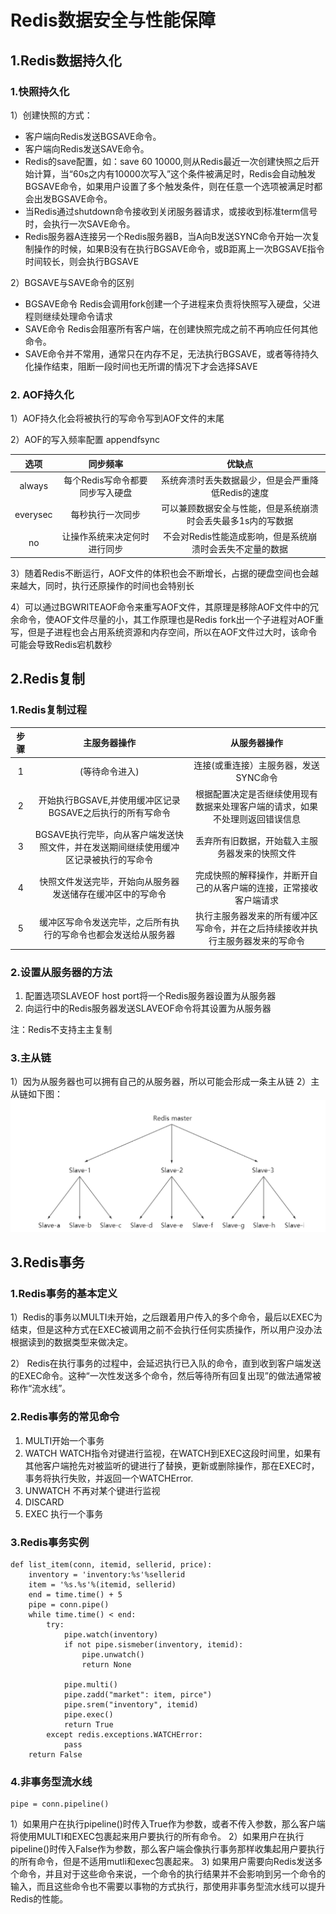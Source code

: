 # Redis数据安全与性能保障 #

## 1.Redis数据持久化 ##

### 1.快照持久化 ###
1）创建快照的方式：
	
- 客户端向Redis发送BGSAVE命令。
- 客户端向Redis发送SAVE命令。
- Redis的save配置，如：save 60 10000,则从Redis最近一次创建快照之后开始计算，当“60s之内有10000次写入”这个条件被满足时，Redis会自动触发BGSAVE命令，如果用户设置了多个触发条件，则在任意一个选项被满足时都会出发BGSAVE命令。
- 当Redis通过shutdown命令接收到关闭服务器请求，或接收到标准term信号时，会执行一次SAVE命令。
- Redis服务器A连接另一个Redis服务器B，当A向B发送SYNC命令开始一次复制操作的时候，如果B没有在执行BGSAVE命令，或B距离上一次BGSAVE指令时间较长，则会执行BGSAVE

2）BGSAVE与SAVE命令的区别
- BGSAVE命令 Redis会调用fork创建一个子进程来负责将快照写入硬盘，父进程则继续处理命令请求
- SAVE命令 Redis会阻塞所有客户端，在创建快照完成之前不再响应任何其他命令。
- SAVE命令并不常用，通常只在内存不足，无法执行BGSAVE，或者等待持久化操作结束，阻断一段时间也无所谓的情况下才会选择SAVE

### 2. AOF持久化 ###

1）AOF持久化会将被执行的写命令写到AOF文件的末尾

2）AOF的写入频率配置 appendfsync

选项|同步频率|优缺点
:---:|:---:|:---:
always|每个Redis写命令都要同步写入硬盘|系统奔溃时丢失数据最少，但是会严重降低Redis的速度
everysec|每秒执行一次同步|可以兼顾数据安全与性能，但是系统崩溃时会丢失最多1s内的写数据
no|让操作系统来决定何时进行同步|不会对Redis性能造成影响，但是系统崩溃时会丢失不定量的数据

3）随着Redis不断运行，AOF文件的体积也会不断增长，占据的硬盘空间也会越来越大，同时，执行还原操作的时间也会特别长

4）可以通过BGWRITEAOF命令来重写AOF文件，其原理是移除AOF文件中的冗余命令，使AOF文件尽量的小，其工作原理也是Redis fork出一个子进程对AOF重写，但是子进程也会占用系统资源和内存空间，所以在AOF文件过大时，该命令可能会导致Redis宕机数秒

## 2.Redis复制 ##

### 1.Redis复制过程 ###

步骤|主服务器操作|从服务器操作
:---:|:---:|:---:
1|(等待命令进入)|连接(或重连接）主服务器，发送SYNC命令
2|开始执行BGSAVE,并使用缓冲区记录BGSAVE之后执行的所有写命令|根据配置决定是否继续使用现有数据来处理客户端的请求，如果不处理则返回错误信息
3|BGSAVE执行完毕，向从客户端发送快照文件，并在发送期间继续使用缓冲区记录被执行的写命令|丢弃所有旧数据，开始载入主服务器发来的快照文件
4|快照文件发送完毕，开始向从服务器发送储存在缓冲区中的写命令|完成快照的解释操作，并断开自己的从客户端的连接，正常接收客户端请求
5|缓冲区写命令发送完毕，之后所有执行的写命令也都会发送给从服务器|执行主服务器发来的所有缓冲区写命令，并在之后持续接收并执行主服务器发来的写命令

### 2.设置从服务器的方法 ###
1. 配置选项SLAVEOF host port将一个Redis服务器设置为从服务器
2. 向运行中的Redis服务器发送SLAVEOF命令将其设置为从服务器

注：Redis不支持主主复制

### 3.主从链 ###
1）因为从服务器也可以拥有自己的从服务器，所以可能会形成一条主从链
2）主从链如下图：
![](https://github.com/coderdl/redis_knowledge_summary/blob/master/%E5%BC%95%E7%94%A8%E5%9B%BE%E7%89%87/%E4%B8%BB%E4%BB%8E%E9%93%BE.png)

## 3.Redis事务 ##

### 1.Redis事务的基本定义 ###
1）Redis的事务以MULTI未开始，之后跟着用户传入的多个命令，最后以EXEC为结束，但是这种方式在EXEC被调用之前不会执行任何实质操作，所以用户没办法根据读到的数据类型来做决定。

2） Redis在执行事务的过程中，会延迟执行已入队的命令，直到收到客户端发送的EXEC命令。这种“一次性发送多个命令，然后等待所有回复出现”的做法通常被称作“流水线”。

### 2.Redis事务的常见命令 ###

1. MULTI开始一个事务 
2. WATCH WATCH指令对键进行监视，在WATCH到EXEC这段时间里，如果有其他客户端抢先对被监听的键进行了替换，更新或删除操作，那在EXEC时，事务将执行失败，并返回一个WATCHError.
3. UNWATCH 不再对某个键进行监视
4. DISCARD 
5. EXEC 执行一个事务

### 3.Redis事务实例 ###
    


	def list_item(conn, itemid, sellerid, price):
		inventory = 'inventory:%s'%sellerid
		item = '%s.%s'%(itemid, sellerid)
		end = time.time() + 5
		pipe = conn.pipe()
		while time.time() < end:
			try:
				pipe.watch(inventory)
				if not pipe.sismeber(inventory, itemid):
					pipe.unwatch()
					return None
		
				pipe.multi()
				pipe.zadd("market": item, pirce")
				pipe.srem("inventory", itemid)
				pipe.exec()
				return True
			except redis.exceptions.WATCHError:
				pass
		return False
    


### 4.非事务型流水线 ###
    

	pipe = conn.pipeline()
    
1）如果用户在执行pipeline()时传入True作为参数，或者不传入参数，那么客户端将使用MULTI和EXEC包裹起来用户要执行的所有命令。
2）如果用户在执行pipeline()时传入False作为参数，那么客户端会像执行事务那样收集起用户要执行的所有命令，但是不适用mutli和exec包裹起来。
3) 如果用户需要向Redis发送多个命令，并且对于这些命令来说，一个命令的执行结果并不会影响到另一个命令的输入，而且这些命令也不需要以事物的方式执行，那使用非事务型流水线可以提升Redis的性能。
